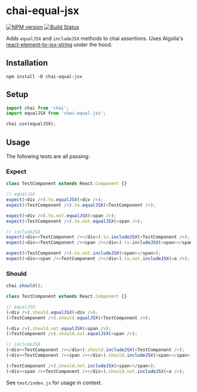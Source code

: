 # chai-equal-jsx

[![NPM version](http://img.shields.io/npm/v/chai-equal-jsx.svg?style=flat-square)](https://www.npmjs.org/package/chai-equal-jsx)
[![Build Status](https://travis-ci.org/echenley/chai-equal-jsx.svg?branch=master)](https://travis-ci.org/echenley/chai-equal-jsx)

Adds `equalJSX` and `includeJSX` methods to chai assertions. Uses Algolia's [react-element-to-jsx-string](https://github.com/algolia/react-element-to-jsx-string) under the hood.

## Installation

```
npm install -D chai-equal-jsx
```

## Setup

```javascript
import chai from 'chai';
import equalJSX from 'chai-equal-jsx';

chai.use(equalJSX);
```

## Usage

The following tests are all passing:

### Expect

```javascript
class TestComponent extends React.Component {}

// equalJSX
expect(<div />).to.equalJSX(<div />);
expect(<TestComponent />).to.equalJSX(<TestComponent />);

expect(<div />).to.not.equalJSX(<span />);
expect(<TestComponent />).to.not.equalJSX(<span />);

// includeJSX
expect(<div><TestComponent /></div>).to.includeJSX(<TestComponent />);
expect(<div><TestComponent /><span /></div>).to.includeJSX(<span></span>);

expect(<TestComponent />).to.not.includeJSX(<span></span>);
expect(<div><span /><TestComponent /></div>).to.not.includeJSX(<a />);
```

### Should

```javascript
chai.should();

class TestComponent extends React.Component {}

// equalJSX
(<div />).should.equalJSX(<div />);
(<TestComponent />).should.equalJSX(<TestComponent />);

(<div />).should.not.equalJSX(<span />);
(<TestComponent />).should.not.equalJSX(<span />);

// includeJSX
(<div><TestComponent /></div>).should.includeJSX(<TestComponent />);
(<div><TestComponent /><span /></div>).should.includeJSX(<span></span>);

(<TestComponent />).should.not.includeJSX(<span></span>);
(<div><span /><TestComponent /></div>).should.not.includeJSX(<a />);
```

See `test/index.js` for usage in context.